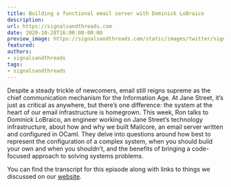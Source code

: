 ```yaml
---
title: Building a functional email server with Dominick LoBraico
description:
url: https://signalsandthreads.com
date: 2020-10-28T16:00:00-00:00
preview_image: https://signalsandthreads.com/static/images/twitter/signals_threads.png
featured:
authors:
- signalsandthreads
tags:
- signalsandthreads
---
```


<p>Despite a steady trickle of newcomers, email still reigns supreme as the chief communication mechanism for the Information Age. At Jane Street, it&rsquo;s just as critical as anywhere, but there&rsquo;s one difference: the system at the heart of our email infrastructure is homegrown. This week, Ron talks to Dominick LoBraico, an engineer working on Jane Street&rsquo;s technology infrastructure, about how and why we built Mailcore, an email server written and configured in OCaml. They delve into questions around how best to represent the configuration of a complex system, when you should build your own and when you shouldn&rsquo;t, and the benefits of bringing a code-focused approach to solving systems problems.</p><p>You can find the transcript for this episode along with links to things we discussed on our <a href="https://signalsandthreads.com/multicast-and-the-markets">website</a>.</p>

